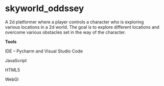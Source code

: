 # skyworld_oddssey
A 2d platformer where a player controls a character who is exploring various locations in a 2d world. 
The goal is to explore different locations and overcome various obstacles set in the way of the character.

**Tools**

IDE – Pycharm and Visual Studio Code

JavaScript

HTML5

WebGl
